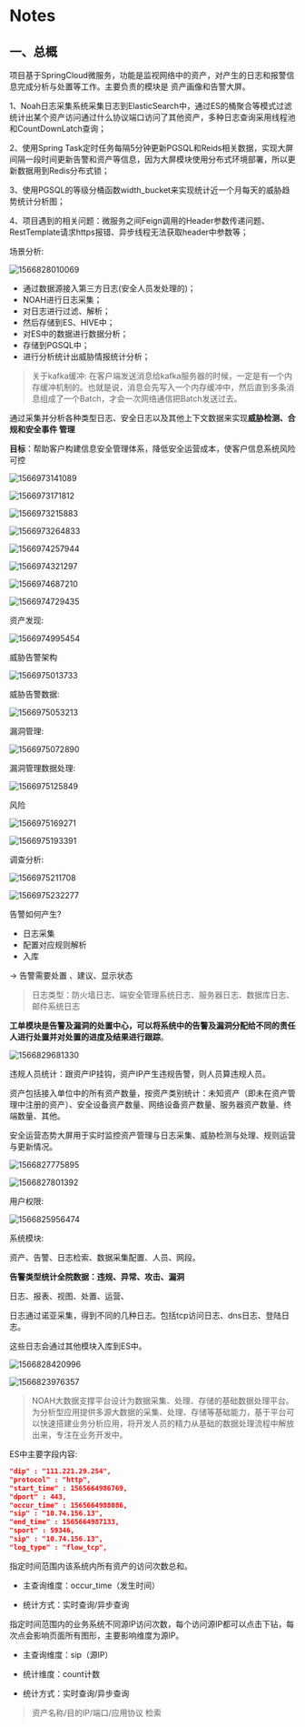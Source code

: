 # Notes

## 一、总概

项目基于SpringCloud微服务，功能是监视网络中的资产，对产生的日志和报警信息完成分析与处置等工作。主要负责的模块是 资产画像和告警大屏。

1、Noah日志采集系统采集日志到ElasticSearch中，通过ES的桶聚合等模式过滤统计出某个资产访问通过什么协议端口访问了其他资产，多种日志查询采用线程池和CountDownLatch查询；

2、使用Spring Task定时任务每隔5分钟更新PGSQL和Reids相关数据，实现大屏间隔一段时间更新告警和资产等信息，因为大屏模块使用分布式环境部署，所以更新数据用到Redis分布式锁；

3、使用PGSQL的等级分桶函数width_bucket来实现统计近一个月每天的威胁趋势统计分析图；

4、项目遇到的相关问题：微服务之间Feign调用的Header参数传递问题、RestTemplate请求https报错、异步线程无法获取header中参数等；

场景分析:



![1566828010069](assets/1566828010069.png)

* 通过数据源接入第三方日志(安全人员发处理的)；
* NOAH进行日志采集； 
* 对日志进行过滤、解析；
* 然后存储到ES、HIVE中；
* 对ES中的数据进行数据分析；
* 存储到PGSQL中；
* 进行分析统计出威胁情报统计分析；

> 关于kafka缓冲:  在客户端发送消息给kafka服务器的时候，一定是有一个内存缓冲机制的。也就是说，消息会先写入一个内存缓冲中，然后直到多条消息组成了一个Batch，才会一次网络通信把Batch发送过去。





通过采集并分析各种类型日志、安全日志以及其他上下文数据来实现**威胁检测、合规和安全事件 管理**

**目标**：帮助客户构建信息安全管理体系，降低安全运营成本，使客户信息系统风险可控

![1566973141089](assets/1566973141089.png)



![1566973171812](assets/1566973171812.png)



![1566973215883](assets/1566973215883.png)

![1566973264833](assets/1566973264833.png)

![1566974257944](assets/1566974257944.png)





![1566974321297](assets/1566974321297.png)



![1566974687210](assets/1566974687210.png)



![1566974729435](assets/1566974729435.png)





资产发现:

![1566974995454](assets/1566974995454.png)

威胁告警架构

![1566975013733](assets/1566975013733.png)

威胁告警数据:

![1566975053213](assets/1566975053213.png)



漏洞管理:

![1566975072890](assets/1566975072890.png)

漏洞管理数据处理:

![1566975125849](assets/1566975125849.png)

风险

![1566975169271](assets/1566975169271.png)

![1566975193391](assets/1566975193391.png)



调查分析:

![1566975211708](assets/1566975211708.png)

![1566975232277](assets/1566975232277.png)

告警如何产生?

* 日志采集
* 配置对应规则解析
* 入库

-> 告警需要处置 、建议、显示状态

>  日志类型：防火墙日志、端安全管理系统日志、服务器日志、数据库日志、邮件系统日志



**工单模块是告警及漏洞的处置中心，可以将系统中的告警及漏洞分配给不同的责任人进行处置并对处置的进度及结果进行跟踪**。

![1566829681330](assets/1566829681330.png)



违规人员统计：跟资产IP挂钩，资产IP产生违规告警，则人员算违规人员。

资产包括接入单位中的所有资产数量，按资产类别统计：未知资产（即未在资产管理中注册的资产）、安全设备资产数量、网络设备资产数量、服务器资产数量、终端数量、其他。

安全运营态势大屏用于实时监控资产管理与日志采集、威胁检测与处理、规则运营与更新情况。



![1566827775895](assets/1566827775895.png)

![1566827801392](assets/1566827801392.png)



用户权限:

![1566825956474](assets/1566825956474.png)

系统模块: 

资产、告警、日志检索、数据采集配置、人员、网段。

**告警类型统计全院数据：违规、异常、攻击、漏洞**

日志、报表、视图、处置、运营、

日志通过诺亚采集，得到不同的几种日志。包括tcp访问日志、dns日志、登陆日志。

这些日志会通过其他模块入库到ES中。

![1566828420996](assets/1566828420996.png)

![1566823976357](assets/1566823976357.png)

> NOAH大数据支撑平台设计为数据采集、处理、存储的基础数据处理平台。为分析型应用提供多源大数据的采集、处理、存储等基础能力，基于平台可以快速搭建业务分析应用，将开发人员的精力从基础的数据处理流程中解放出来，专注在业务开发中。

ES中主要字段内容:

```json
"dip" : "111.221.29.254",
"protocol" : "http",
"start_time" : 1565664986769,
"dport" : 443,
"occur_time" : 1565664988086,
"sip" : "10.74.156.13",
"end_time" : 1565664987133,
"sport" : 59346,
"sip" : "10.74.156.13",
"log_type" : "flow_tcp",
```

指定时间范围内该系统内所有资产的访问次数总和。

* 主查询维度：occur_time（发生时间）

* 统计方式：实时查询/异步查询

指定时间范围内的业务系统不同源IP访问次数，每个访问源IP都可以点击下钻，每次点会影响页面所有图形，主要影响维度为源IP。

* 主查询维度：sip（源IP）

* 统计维度：count计数

* 统计方式：实时查询/异步查询

> 资产名称/目的IP/端口/应用协议 检索 